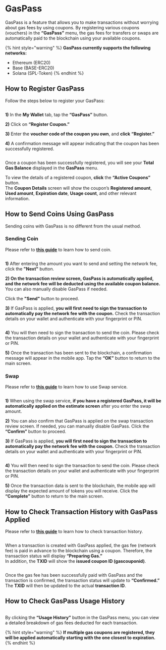 # GasPass

GasPass is a feature that allows you to make transactions without worrying about gas fees by using coupons. By registering various coupons (vouchers) in the **“GasPass”** menu, the gas fees for transfers or swaps are automatically paid to the blockchain using your available coupons.

{% hint style="warning" %}
**GasPass currently supports the following networks:**

* Ethereum (ERC20)
* Base (BASE-ERC20)
* Solana (SPL-Token)
{% endhint %}

## How to Register GasPass

Follow the steps below to register your GasPass:

<figure><img src="../.gitbook/assets/GasPass-01 (1).png" alt=""><figcaption></figcaption></figure>

**1)** In the **My Wallet** tab, tap the **“GasPass”** button.

**2)** Click on **“Register Coupon.”**

**3)** Enter the **voucher code of the coupon you own**, and **click** **“Register.”**

**4)** A confirmation message will appear indicating that the coupon has been successfully registered.

<figure><img src="../.gitbook/assets/GasPass-02 (1).png" alt=""><figcaption></figcaption></figure>

Once a coupon has been successfully registered, you will see your **Total Gas Balance** displayed in the **GasPass** menu.

To view the details of a registered coupon, **click** the **“Active Coupons”** button.\
The **Coupon Details** screen will show the coupon’s **Registered amount**, **Used amount**, **Expiration date**, **Usage count**, and other relevant information.

## How to Send Coins Using GasPass

Sending coins with GasPass is no different from the usual method.

### Sending Coin

Please refer to [**this guide**](https://userguide.dcentwallet.com/coin-send-receive/send) to learn how to send coin.

<figure><img src="../.gitbook/assets/GasPass-03 (1).png" alt=""><figcaption></figcaption></figure>

**1)** After entering the amount you want to send and setting the network fee, click the **"Next"** button.

**2) On the transaction review screen, GasPass is automatically applied, and the network fee will be deducted using the available coupon balance.** You can also manually disable GasPass if needed.&#x20;

Click the **"Send"** button to proceed.

**3)** If GasPass is applied, **you will first need to sign the transaction to automatically pay the network fee with the coupon.** Check the transaction details on your wallet and authenticate with your fingerprint or PIN.

<figure><img src="../.gitbook/assets/GasPass-04 (1).png" alt=""><figcaption></figcaption></figure>

**4)** You will then need to sign the transaction to send the coin. Please check the transaction details on your wallet and authenticate with your fingerprint or PIN.

**5)** Once the transaction has been sent to the blockchain, a confirmation message will appear in the mobile app. Tap the **“OK”** button to return to the main screen.

### Swap

Please refer to [**this guide**](https://userguide.dcentwallet.com/native-service/swap) to learn how to use Swap service.

<figure><img src="../.gitbook/assets/GasPass-05 (2).png" alt=""><figcaption></figcaption></figure>

**1)** When using the swap service, **if you have a registered GasPass, it will be automatically applied on the estimate screen** after you enter the swap amount.

**2)** You can also confirm that GasPass is applied on the swap transaction review screen. If needed, you can manually disable GasPass. Click the **“Confirm”** button to proceed.

**3)** If GasPass is applied, **you will first need to sign the transaction to automatically pay the network fee with the coupon.** Check the transaction details on your wallet and authenticate with your fingerprint or PIN.

<figure><img src="../.gitbook/assets/GasPass-06 (1).png" alt=""><figcaption></figcaption></figure>

**4)** You will then need to sign the transaction to send the coin. Please check the transaction details on your wallet and authenticate with your fingerprint or PIN.

**5)** Once the transaction data is sent to the blockchain, the mobile app will display the expected amount of tokens you will receive. Click the **“Complete”** button to return to the main screen.

## How to Check Transaction History with GasPass Applied

Please refer to [**this guide**](https://userguide.dcentwallet.com/coin-send-receive/checking-transaction-status-and-history) to learn how to check transaction history.

<figure><img src="../.gitbook/assets/GasPass-07 (1).png" alt=""><figcaption></figcaption></figure>

When a transaction is created with GasPass applied, the gas fee (network fee) is paid in advance to the blockchain using a coupon. Therefore, the transaction status will display **“Preparing Gas.”**\
In addition, the **TXID** will show the **issued coupon ID (gascouponid)**.

<figure><img src="../.gitbook/assets/GasPass-08 (1).png" alt=""><figcaption></figcaption></figure>

Once the gas fee has been successfully paid with GasPass and the transaction is confirmed, the transaction status will update to **“Confirmed.”** The **TXID** will then be updated to the actual **transaction ID**.

## How to Check GasPass Usage History

<figure><img src="../.gitbook/assets/GasPass-09 (1).png" alt=""><figcaption></figcaption></figure>

By clicking the **“Usage History”** button in the GasPass menu, you can view a detailed breakdown of gas fees deducted for each transaction.

{% hint style="warning" %}
**If multiple gas coupons are registered, they will be applied automatically starting with the one closest to expiration.**
{% endhint %}
